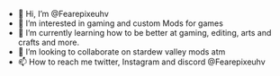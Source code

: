 - 👋 Hi, I’m @Fearepixeuhv
- 👀 I’m interested in gaming and custom Mods for games
- 🌱 I’m currently learning how to be better at gaming, editing, arts and crafts and more.
- 💞️ I’m looking to collaborate on stardew valley mods atm
- 📫 How to reach me twitter, Instagram and discord @Fearepixeuhv 

<!---
Fearepixeuhv/Fearepixeuhv is a ✨ special ✨ repository because its `README.md` (this file) appears on your GitHub profile.
You can click the Preview link to take a look at your changes.
--->
